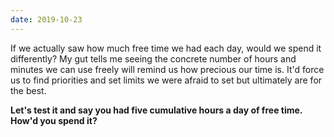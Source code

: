 ```yaml
---
date: 2019-10-23
---
```


If we actually saw how much free time we had each day, would we spend it differently? My gut tells me seeing the concrete number of hours and minutes we can use freely will remind us how precious our time is. It'd force us to find priorities and set limits we were afraid to set but ultimately are for the best.

**Let's test it and say you had five cumulative hours a day of free time. How'd you spend it?**
